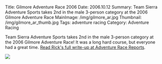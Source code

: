 Title: Gilmore Adventure Race 2006
Date: 2006.10.12
Summary: Team Sierra Adventure Sports takes 2nd in the male 3-person category at the 2006 Gilmore Adventure Race
MainImage: /img/gilmore_ar.jpg
Thumbnail: /img/gilmore_ar_thumb.jpg
Tags: adventure racing
Category: Adventure Racing

Team Sierra Adventure Sports takes 2nd in the male 3-person category at the 2006 Gilmore Adventure Race! It was a long hard course, but everyone had a great time. [Read Rick's full write-up at Adventure Race Reports][WriteUp].

<p><img src="/img/outdoors/gilmore.jpg" class="smallimg" /></p>

[WriteUp]: http://www.zdap.com/racereports/viewtopic.php?t=6877
